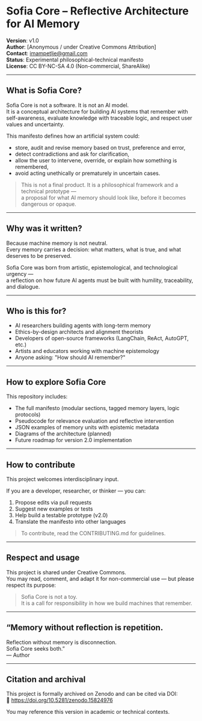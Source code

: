 # Sofia Core – Reflective Architecture for AI Memory

**Version**: v1.0  
**Author**: [Anonymous / under Creative Commons Attribution]  
**Contact**: imampetlje@gmail.com  
**Status**: Experimental philosophical-technical manifesto  
**License**: CC BY-NC-SA 4.0 (Non-commercial, ShareAlike)

---

## What is Sofia Core?

Sofia Core is not a software. It is not an AI model.  
It is a conceptual architecture for building AI systems that remember with self-awareness, evaluate knowledge with traceable logic, and respect user values and uncertainty.

This manifesto defines how an artificial system could:

- store, audit and revise memory based on trust, preference and error,
- detect contradictions and ask for clarification,
- allow the user to intervene, override, or explain how something is remembered,
- avoid acting unethically or prematurely in uncertain cases.

> This is not a final product. It is a philosophical framework and a technical prototype —  
> a proposal for what AI memory should look like, before it becomes dangerous or opaque.

---

## Why was it written?

Because machine memory is not neutral.  
Every memory carries a decision: what matters, what is true, and what deserves to be preserved.

Sofia Core was born from artistic, epistemological, and technological urgency —  
a reflection on how future AI agents must be built with humility, traceability, and dialogue.

---

## Who is this for?

- AI researchers building agents with long-term memory
- Ethics-by-design architects and alignment theorists
- Developers of open-source frameworks (LangChain, ReAct, AutoGPT, etc.)
- Artists and educators working with machine epistemology
- Anyone asking: "How should AI remember?"

---

## How to explore Sofia Core

This repository includes:

- The full manifesto (modular sections, tagged memory layers, logic protocols)
- Pseudocode for relevance evaluation and reflective intervention
- JSON examples of memory units with epistemic metadata
- Diagrams of the architecture (planned)
- Future roadmap for version 2.0 implementation

---

## How to contribute

This project welcomes interdisciplinary input.

If you are a developer, researcher, or thinker — you can:

1. Propose edits via pull requests
2. Suggest new examples or tests
3. Help build a testable prototype (v2.0)
4. Translate the manifesto into other languages

> To contribute, read the CONTRIBUTING.md for guidelines.

---

## Respect and usage

This project is shared under Creative Commons.  
You may read, comment, and adapt it for non-commercial use — but please respect its purpose:

> Sofia Core is not a toy.  
> It is a call for responsibility in how we build machines that remember.

---

## “Memory without reflection is repetition.  
Reflection without memory is disconnection.  
Sofia Core seeks both.”  
— Author

---

## Citation and archival

This project is formally archived on Zenodo and can be cited via DOI:  
🔗 https://doi.org/10.5281/zenodo.15824976

You may reference this version in academic or technical contexts.
